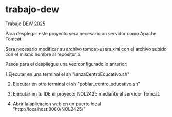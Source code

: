 # trabajo-dew
Trabajo DEW 2025 

Para desplegar este proyecto sera necesario un servidor como Apache Tomcat.

Sera necesario modificar su archivo tomcat-users.xml con el archivo subido con el mismo nombre al repositorio.

Pasos para el despliegue una vez configurado lo anterior:

1.Ejecutar en una terminal el sh "lanzaCentroEducativo.sh"

2. Ejecutar en otra terminal el sh "poblar_centro_educativo.sh"

3. Ejecutar en tu IDE el proyecto NOL2425 mediante el servidor Tomcat.

4. Abrir la aplicacion web en un puerto local "http://localhost:8080/NOL2425/"
